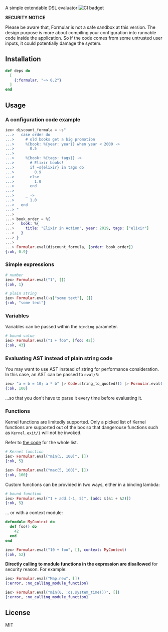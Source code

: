 A simple extendable DSL evaluator ![CI badget](https://github.com/qhwa/formular/actions/workflows/ci.yml/badge.svg)

**SECURITY NOTICE**

Please be aware that, Formular is not a safe sandbox at this version. The design purpose is more about compiling your configuration into runnable code inside the application. So if the code comes from some untrusted user inputs, it could potentially damage the system.

## Installation

```elixir
def deps do
  [
    {:formular, "~> 0.2"}
  ]
end
```

## Usage

### A configuration code example

```elixir
iex> discount_formula = ~s"
...>   case order do
...>     # old books get a big promotion
...>     %{book: %{year: year}} when year < 2000 ->
...>       0.5
...>   
...>     %{book: %{tags: tags}} ->
...>       # Elixir books!
...>       if ~s{elixir} in tags do
...>         0.9
...>       else
...>         1.0
...>       end
...>
...>     _ ->
...>       1.0
...>   end
...> "
...>
...> book_order = %{
...>   book: %{
...>     title: "Elixir in Action", year: 2019, tags: ["elixir"]
...>   }
...> }
...>
...> Formular.eval(discount_formula, [order: book_order])
{:ok, 0.9}
```

### Simple expressions

```elixir
# number
iex> Formular.eval("1", [])
{:ok, 1}

# plain string
iex> Formular.eval(~s["some text"], [])
{:ok, "some text"}
```

### Variables

Variables can be passed within the `binding` parameter.

```elixir
# bound value
iex> Formular.eval("1 + foo", [foo: 42])
{:ok, 43}
```

### Evaluating AST instead of plain string code

You may want to use AST instead of string for performance consideration. In this case, an AST can be passed to `eval/3`:

```elixir
iex> "a = b = 10; a * b" |> Code.string_to_quoted!() |> Formular.eval([])
{:ok, 100}
```

...so that you don't have to parse it every time before evaluating it.

### Functions

Kernel functions are limitedly supported. Only a picked list of Kernel functions are supported out of the box so that dangerouse functions such as `Kernel.exit/1` will not be invoked.

Refer to [the code](https://github.com/qhwa/formular/blob/master/lib/formular.ex#L6) for the whole list.

```elixir
# Kernel function
iex> Formular.eval("min(5, 100)", [])
{:ok, 5}

iex> Formular.eval("max(5, 100)", [])
{:ok, 100}
```

Custom functions can be provided in two ways, either in a binding lambda:

```elixir
# bound function
iex> Formular.eval("1 + add.(-1, 5)", [add: &(&1 + &2)])
{:ok, 5}
```
... or with a context module:

```elixir
defmodule MyContext do
  def foo() do
    42
  end
end

iex> Formular.eval("10 + foo", [], context: MyContext)
{:ok, 52}
```

**Directly calling to module functions in the expression are disallowed** for security reason. For example:

```elixir
iex> Formular.eval("Map.new", [])
{:error, :no_calling_module_function}

iex> Formular.eval("min(0, :os.system_time())", [])
{:error, :no_calling_module_function}
```

## License

MIT
